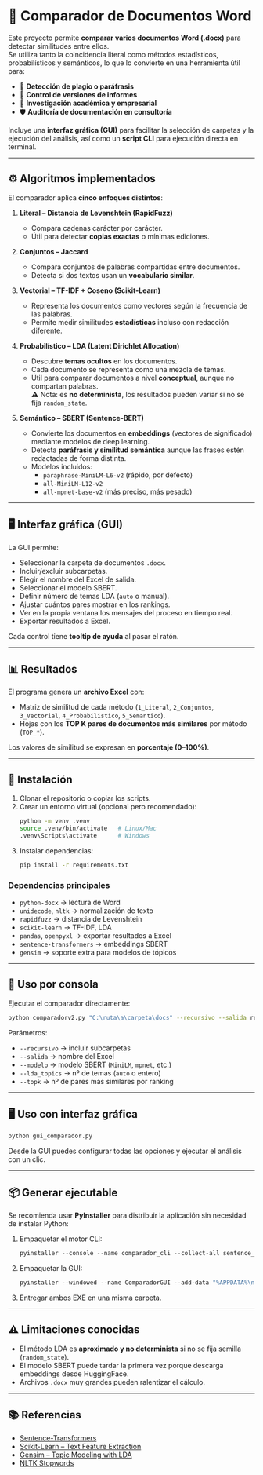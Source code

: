# 📄 Comparador de Documentos Word

Este proyecto permite **comparar varios documentos Word (.docx)** para detectar similitudes entre ellos.  
Se utiliza tanto la coincidencia literal como métodos estadísticos, probabilísticos y semánticos, lo que lo convierte en una herramienta útil para:

- 🔎 **Detección de plagio o paráfrasis**  
- 📑 **Control de versiones de informes**  
- 🧪 **Investigación académica y empresarial**  
- 🛡 **Auditoría de documentación en consultoría**  

Incluye una **interfaz gráfica (GUI)** para facilitar la selección de carpetas y la ejecución del análisis, así como un **script CLI** para ejecución directa en terminal.

---

## ⚙️ Algoritmos implementados

El comparador aplica **cinco enfoques distintos**:

1. **Literal – Distancia de Levenshtein (RapidFuzz)**  
   - Compara cadenas carácter por carácter.  
   - Útil para detectar **copias exactas** o mínimas ediciones.

2. **Conjuntos – Jaccard**  
   - Compara conjuntos de palabras compartidas entre documentos.  
   - Detecta si dos textos usan un **vocabulario similar**.

3. **Vectorial – TF-IDF + Coseno (Scikit-Learn)**  
   - Representa los documentos como vectores según la frecuencia de las palabras.  
   - Permite medir similitudes **estadísticas** incluso con redacción diferente.  

4. **Probabilístico – LDA (Latent Dirichlet Allocation)**  
   - Descubre **temas ocultos** en los documentos.  
   - Cada documento se representa como una mezcla de temas.  
   - Útil para comparar documentos a nivel **conceptual**, aunque no compartan palabras.  
   ⚠ Nota: es **no determinista**, los resultados pueden variar si no se fija `random_state`.

5. **Semántico – SBERT (Sentence-BERT)**  
   - Convierte los documentos en **embeddings** (vectores de significado) mediante modelos de deep learning.  
   - Detecta **paráfrasis y similitud semántica** aunque las frases estén redactadas de forma distinta.  
   - Modelos incluidos:  
     - `paraphrase-MiniLM-L6-v2` (rápido, por defecto)  
     - `all-MiniLM-L12-v2`  
     - `all-mpnet-base-v2` (más preciso, más pesado)

---

## 🖥️ Interfaz gráfica (GUI)

La GUI permite:  
- Seleccionar la carpeta de documentos `.docx`.  
- Incluir/excluir subcarpetas.  
- Elegir el nombre del Excel de salida.  
- Seleccionar el modelo SBERT.  
- Definir número de temas LDA (`auto` o manual).  
- Ajustar cuántos pares mostrar en los rankings.  
- Ver en la propia ventana los mensajes del proceso en tiempo real.  
- Exportar resultados a Excel.

Cada control tiene **tooltip de ayuda** al pasar el ratón.

---

## 📊 Resultados

El programa genera un **archivo Excel** con:  
- Matriz de similitud de cada método (`1_Literal`, `2_Conjuntos`, `3_Vectorial`, `4_Probabilistico`, `5_Semantico`).  
- Hojas con los **TOP K pares de documentos más similares** por método (`TOP_*`).  

Los valores de similitud se expresan en **porcentaje (0–100%)**.

---

## 🚀 Instalación

1. Clonar el repositorio o copiar los scripts.  
2. Crear un entorno virtual (opcional pero recomendado):  
   ```bash
   python -m venv .venv
   source .venv/bin/activate   # Linux/Mac
   .venv\Scripts\activate      # Windows
   ```
3. Instalar dependencias:  
   ```bash
   pip install -r requirements.txt
   ```

### Dependencias principales
- `python-docx` → lectura de Word  
- `unidecode`, `nltk` → normalización de texto  
- `rapidfuzz` → distancia de Levenshtein  
- `scikit-learn` → TF-IDF, LDA  
- `pandas`, `openpyxl` → exportar resultados a Excel  
- `sentence-transformers` → embeddings SBERT  
- `gensim` → soporte extra para modelos de tópicos  

---

## 🏃 Uso por consola

Ejecutar el comparador directamente:

```bash
python comparadorv2.py "C:\ruta\a\carpeta\docs" --recursivo --salida resultados.xlsx --modelo paraphrase-MiniLM-L6-v2 --lda_topics auto --topk 50
```

Parámetros:  
- `--recursivo` → incluir subcarpetas  
- `--salida` → nombre del Excel  
- `--modelo` → modelo SBERT (`MiniLM`, `mpnet`, etc.)  
- `--lda_topics` → nº de temas (`auto` o entero)  
- `--topk` → nº de pares más similares por ranking  

---

## 🖥️ Uso con interfaz gráfica

```bash
python gui_comparador.py
```

Desde la GUI puedes configurar todas las opciones y ejecutar el análisis con un clic.

---

## 📦 Generar ejecutable

Se recomienda usar **PyInstaller** para distribuir la aplicación sin necesidad de instalar Python:

1. Empaquetar el motor CLI:  
   ```powershell
   pyinstaller --console --name comparador_cli --collect-all sentence_transformers comparadorv2.py
   ```
2. Empaquetar la GUI:  
   ```powershell
   pyinstaller --windowed --name ComparadorGUI --add-data "%APPDATA%\nltk_data;nltk_data" gui_comparador.py
   ```
3. Entregar ambos EXE en una misma carpeta.

---

## ⚠️ Limitaciones conocidas
- El método LDA es **aproximado y no determinista** si no se fija semilla (`random_state`).  
- El modelo SBERT puede tardar la primera vez porque descarga embeddings desde HuggingFace.  
- Archivos `.docx` muy grandes pueden ralentizar el cálculo.  

---

## 📚 Referencias
- [Sentence-Transformers](https://www.sbert.net/)  
- [Scikit-Learn – Text Feature Extraction](https://scikit-learn.org/stable/modules/feature_extraction.html)  
- [Gensim – Topic Modeling with LDA](https://radimrehurek.com/gensim/models/ldamodel.html)  
- [NLTK Stopwords](https://www.nltk.org/)  

